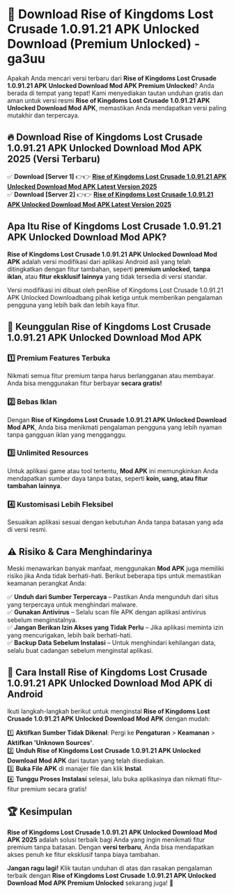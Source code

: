 # 🎯 Download Rise of Kingdoms Lost Crusade 1.0.91.21 APK Unlocked Download (Premium Unlocked) -  ga3uu

Apakah Anda mencari versi terbaru dari **Rise of Kingdoms Lost Crusade 1.0.91.21 APK Unlocked Download Mod APK Premium Unlocked**? Anda berada di tempat yang tepat! Kami menyediakan tautan unduhan gratis dan aman untuk versi resmi **Rise of Kingdoms Lost Crusade 1.0.91.21 APK Unlocked Download Mod APK**, memastikan Anda mendapatkan versi paling mutakhir dan terpercaya.

## 🔥 Download Rise of Kingdoms Lost Crusade 1.0.91.21 APK Unlocked Download Mod APK 2025 (Versi Terbaru)

✅ **Download [Server 1]** 👉👉 [**Rise of Kingdoms Lost Crusade 1.0.91.21 APK Unlocked Download Mod APK Latest Version 2025**](https://momento.my/?title=Rise_of_Kingdoms_Lost_Crusade_1.0.91.21_APK_Unlocked_Download)  
✅ **Download [Server 2]** 👉👉 [**Rise of Kingdoms Lost Crusade 1.0.91.21 APK Unlocked Download Mod APK Latest Version 2025**](https://momento.my/?title=Rise_of_Kingdoms_Lost_Crusade_1.0.91.21_APK_Unlocked_Download)  

## Apa Itu Rise of Kingdoms Lost Crusade 1.0.91.21 APK Unlocked Download Mod APK?

**Rise of Kingdoms Lost Crusade 1.0.91.21 APK Unlocked Download Mod APK** adalah versi modifikasi dari aplikasi Android asli yang telah ditingkatkan dengan fitur tambahan, seperti **premium unlocked**, **tanpa iklan**, atau **fitur eksklusif lainnya** yang tidak tersedia di versi standar.

Versi modifikasi ini dibuat oleh penRise of Kingdoms Lost Crusade 1.0.91.21 APK Unlocked Downloadbang pihak ketiga untuk memberikan pengalaman pengguna yang lebih baik dan lebih kaya fitur.

## 🎯 Keunggulan Rise of Kingdoms Lost Crusade 1.0.91.21 APK Unlocked Download Mod APK

### 1️⃣ Premium Features Terbuka
Nikmati semua fitur premium tanpa harus berlangganan atau membayar. Anda bisa menggunakan fitur berbayar **secara gratis!**

### 2️⃣ Bebas Iklan
Dengan **Rise of Kingdoms Lost Crusade 1.0.91.21 APK Unlocked Download Mod APK**, Anda bisa menikmati pengalaman pengguna yang lebih nyaman tanpa gangguan iklan yang mengganggu.

### 3️⃣ Unlimited Resources
Untuk aplikasi game atau tool tertentu, **Mod APK** ini memungkinkan Anda mendapatkan sumber daya tanpa batas, seperti **koin, uang, atau fitur tambahan lainnya**.

### 4️⃣ Kustomisasi Lebih Fleksibel
Sesuaikan aplikasi sesuai dengan kebutuhan Anda tanpa batasan yang ada di versi resmi.

## ⚠️ Risiko & Cara Menghindarinya

Meski menawarkan banyak manfaat, menggunakan **Mod APK** juga memiliki risiko jika Anda tidak berhati-hati. Berikut beberapa tips untuk memastikan keamanan perangkat Anda:

✅ **Unduh dari Sumber Terpercaya** – Pastikan Anda mengunduh dari situs yang terpercaya untuk menghindari malware.  
✅ **Gunakan Antivirus** – Selalu scan file APK dengan aplikasi antivirus sebelum menginstalnya.  
✅ **Jangan Berikan Izin Akses yang Tidak Perlu** – Jika aplikasi meminta izin yang mencurigakan, lebih baik berhati-hati.  
✅ **Backup Data Sebelum Instalasi** – Untuk menghindari kehilangan data, selalu buat cadangan sebelum menginstal aplikasi.

## 📌 Cara Install Rise of Kingdoms Lost Crusade 1.0.91.21 APK Unlocked Download Mod APK di Android

Ikuti langkah-langkah berikut untuk menginstal **Rise of Kingdoms Lost Crusade 1.0.91.21 APK Unlocked Download Mod APK** dengan mudah:

1️⃣ **Aktifkan Sumber Tidak Dikenal**: Pergi ke **Pengaturan** > **Keamanan** > **Aktifkan 'Unknown Sources'**.  
2️⃣ **Unduh Rise of Kingdoms Lost Crusade 1.0.91.21 APK Unlocked Download Mod APK** dari tautan yang telah disediakan.  
3️⃣ **Buka File APK** di manajer file dan klik **Instal**.  
4️⃣ **Tunggu Proses Instalasi** selesai, lalu buka aplikasinya dan nikmati fitur-fitur premium secara gratis!

## 🏆 Kesimpulan

**Rise of Kingdoms Lost Crusade 1.0.91.21 APK Unlocked Download Mod APK 2025** adalah solusi terbaik bagi Anda yang ingin menikmati fitur premium tanpa batasan. Dengan **versi terbaru**, Anda bisa mendapatkan akses penuh ke fitur eksklusif tanpa biaya tambahan.

**Jangan ragu lagi!** Klik tautan unduhan di atas dan rasakan pengalaman terbaik dengan **Rise of Kingdoms Lost Crusade 1.0.91.21 APK Unlocked Download Mod APK Premium Unlocked** sekarang juga! 🚀
